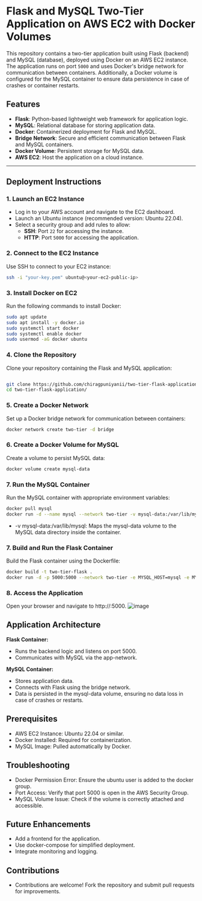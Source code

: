# Flask and MySQL Two-Tier Application on AWS EC2 with Docker Volumes
This repository contains a two-tier application built using Flask (backend) and MySQL (database), deployed using Docker on an AWS EC2 instance. The application runs on port `5000` and uses Docker's bridge network for communication between containers. Additionally, a Docker volume is configured for the MySQL container to ensure data persistence in case of crashes or container restarts.

## Features

- **Flask**: Python-based lightweight web framework for application logic.
- **MySQL**: Relational database for storing application data.
- **Docker**: Containerized deployment for Flask and MySQL.
- **Bridge Network**: Secure and efficient communication between Flask and MySQL containers.
- **Docker Volume**: Persistent storage for MySQL data.
- **AWS EC2**: Host the application on a cloud instance.

---

## Deployment Instructions

### 1. Launch an EC2 Instance
- Log in to your AWS account and navigate to the EC2 dashboard.
- Launch an Ubuntu instance (recommended version: Ubuntu 22.04).
- Select a security group and add rules to allow:
  - **SSH**: Port `22` for accessing the instance.
  - **HTTP**: Port `5000` for accessing the application.

### 2. Connect to the EC2 Instance
Use SSH to connect to your EC2 instance:
```bash
ssh -i "your-key.pem" ubuntu@<your-ec2-public-ip>
```

### 3. Install Docker on EC2

Run the following commands to install Docker:

```bash
sudo apt update
sudo apt install -y docker.io
sudo systemctl start docker
sudo systemctl enable docker
sudo usermod -aG docker ubuntu
```

### 4. Clone the Repository
Clone your repository containing the Flask and MySQL application:

```bash

git clone https://github.com/chiragpuniyanii/two-tier-flask-application.git
cd two-tier-flask-application/
```

### 5. Create a Docker Network
Set up a Docker bridge network for communication between containers:

```bash
docker network create two-tier -d bridge
```

### 6. Create a Docker Volume for MySQL
Create a volume to persist MySQL data:

```bash
docker volume create mysql-data
```

### 7. Run the MySQL Container
Run the MySQL container with appropriate environment variables:

```bash
docker pull mysql
docker run -d --name mysql --network two-tier -v mysql-data:/var/lib/mysql -e MYSQL_ROOT_PASSWORD=chirag -e MYSQL_DATABASE=chirag mysql
```
  - -v mysql-data:/var/lib/mysql: Maps the mysql-data volume to the MySQL data directory inside the container.

### 7. Build and Run the Flask Container
Build the Flask container using the Dockerfile:

```bash
docker build -t two-tier-flask .
docker run -d -p 5000:5000 --network two-tier -e MYSQL_HOST=mysql -e MYSQL_USER=root -e MYSQL_PASSWORD=chirag -e MYSQL_DB=chirag two-tier-flask:latest
```


### 8. Access the Application
Open your browser and navigate to http://<your-ec2-public-ip>:5000.
![image](https://github.com/user-attachments/assets/06761d6f-14bd-4cc7-bfde-7b5b8b542c90)




## Application Architecture
**Flask Container:**

  - Runs the backend logic and listens on port 5000.
  - Communicates with MySQL via the app-network.

**MySQL Container:**

  - Stores application data.
  - Connects with Flask using the bridge network.
  - Data is persisted in the mysql-data volume, ensuring no data loss in case of crashes or restarts.


## Prerequisites
  - AWS EC2 Instance: Ubuntu 22.04 or similar.
  - Docker Installed: Required for containerization.
  - MySQL Image: Pulled automatically by Docker.

## Troubleshooting
  - Docker Permission Error: Ensure the ubuntu user is added to the docker group.
  - Port Access: Verify that port 5000 is open in the AWS Security Group.
  - MySQL Volume Issue: Check if the volume is correctly attached and accessible.


## Future Enhancements
  - Add a frontend for the application.
  - Use docker-compose for simplified deployment.
  - Integrate monitoring and logging.

## Contributions
  - Contributions are welcome! Fork the repository and submit pull requests for improvements.

